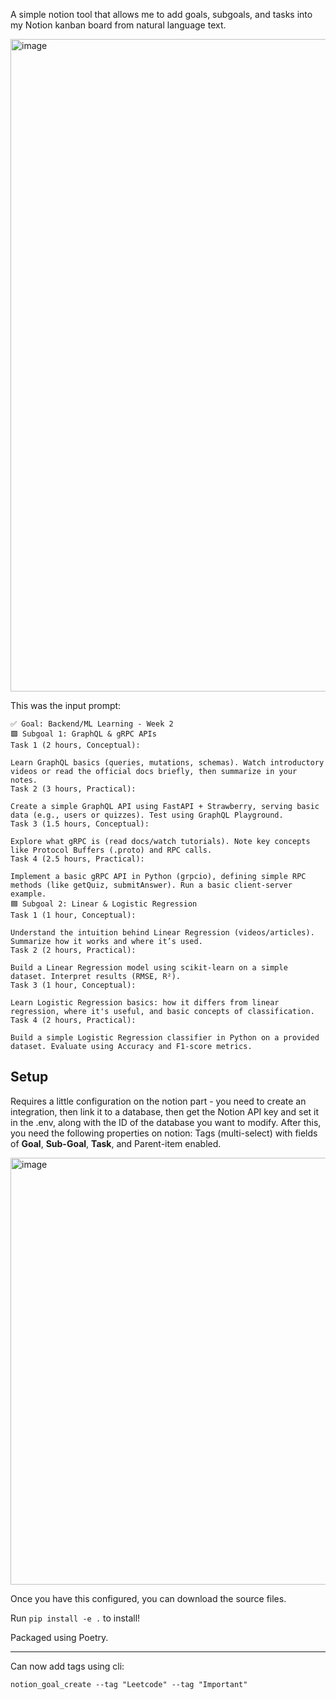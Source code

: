 A simple notion tool that allows me to add goals, subgoals, and tasks into my Notion kanban board from natural language text.

<img width="1044" alt="image" src="https://github.com/user-attachments/assets/7a956eba-ff40-4a9e-ad14-4e50e7d9b2ed" />

This was the input prompt:
```
✅ Goal: Backend/ML Learning - Week 2
🟩 Subgoal 1: GraphQL & gRPC APIs
Task 1 (2 hours, Conceptual):

Learn GraphQL basics (queries, mutations, schemas). Watch introductory videos or read the official docs briefly, then summarize in your notes.
Task 2 (3 hours, Practical):

Create a simple GraphQL API using FastAPI + Strawberry, serving basic data (e.g., users or quizzes). Test using GraphQL Playground.
Task 3 (1.5 hours, Conceptual):

Explore what gRPC is (read docs/watch tutorials). Note key concepts like Protocol Buffers (.proto) and RPC calls.
Task 4 (2.5 hours, Practical):

Implement a basic gRPC API in Python (grpcio), defining simple RPC methods (like getQuiz, submitAnswer). Run a basic client-server example.
🟦 Subgoal 2: Linear & Logistic Regression
Task 1 (1 hour, Conceptual):

Understand the intuition behind Linear Regression (videos/articles). Summarize how it works and where it’s used.
Task 2 (2 hours, Practical):

Build a Linear Regression model using scikit-learn on a simple dataset. Interpret results (RMSE, R²).
Task 3 (1 hour, Conceptual):

Learn Logistic Regression basics: how it differs from linear regression, where it's useful, and basic concepts of classification.
Task 4 (2 hours, Practical):

Build a simple Logistic Regression classifier in Python on a provided dataset. Evaluate using Accuracy and F1-score metrics.

```

## Setup

Requires a little configuration on the notion part - you need to create an integration, then link it to a database, then get the Notion API key and set it in the .env, along with the ID of the database you want to modify. After this, you need the following properties on notion: Tags (multi-select) with fields of **Goal**, **Sub-Goal**, **Task**, and Parent-item enabled. 

<img width="683" alt="image" src="https://github.com/user-attachments/assets/40b627fb-652b-4c4b-955e-35d97cb405d3" />

Once you have this configured, you can download the source files.

Run `pip install -e .` to install!

Packaged using Poetry.

---

Can now add tags using cli:

`notion_goal_create --tag "Leetcode" --tag "Important"`